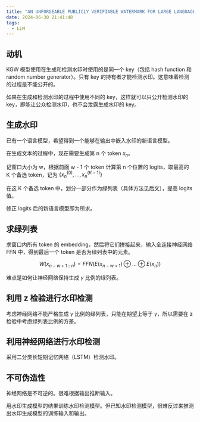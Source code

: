 ```yaml
---
title: "AN UNFORGEABLE PUBLICLY VERIFIABLE WATERMARK FOR LARGE LANGUAGE MODELS 论文笔记"
date: 2024-06-30 21:41:48
tags:
  - LLM
---
```


## 动机

KGW 模型使用在生成和检测水印时使用的是同一个 key（包括 hash function 和 random number generator）。只有 key 的持有者才能检测水印。这意味着检测的过程是不能公开的。

如果在生成和检测水印的过程中使用不同的 key，这样就可以只公开检测水印的 key，即能让公众检测水印，也不会泄露生成水印的 key。

## 生成水印

已有一个语言模型，希望得到一个能够在输出中嵌入水印的新语言模型。

在生成文本的过程中，现在需要生成第 n 个 token $x_n$。

记窗口大小为 w，根据前面 w - 1 个 token 计算第 n 个位置的 logits，取最高的 K 个备选 token，记为 $\{x_n^{(0)},..., x_n^{(K-1)}\}$

在这 K 个备选 token 中，划分一部分作为绿列表（具体方法见后文），提高 logits 值。

修正 logits 后的新语言模型即为所求。

## 求绿列表

求窗口内所有 token 的 embedding，然后将它们拼接起来，输入全连接神经网络 FFN 中，得到最后一个 token 是否为绿列表中的元素。

$$
W(x_{n-w+1:n}) = FFN(E(x_{n-w+1})\oplus ...\oplus E(x_{n}))
$$

难点是如何让神经网络保持生成 $\gamma$ 比例的绿列表。

## 利用 z 检验进行水印检测

考虑神经网络不能严格生成 $\gamma$ 比例的绿列表，只能在期望上等于 $\gamma$，所以需要在 z 检验中考虑绿列表比例的方差。

## 利用神经网络进行水印检测

采用二分类长短期记忆网络（LSTM）检测水印。

## 不可伪造性

神经网络是不可逆的。很难根据输出推断输入。

用水印生成模型的结果训练水印检测模型。但已知水印检测模型，很难反过来推测出水印生成模型的训练输入和输出。
